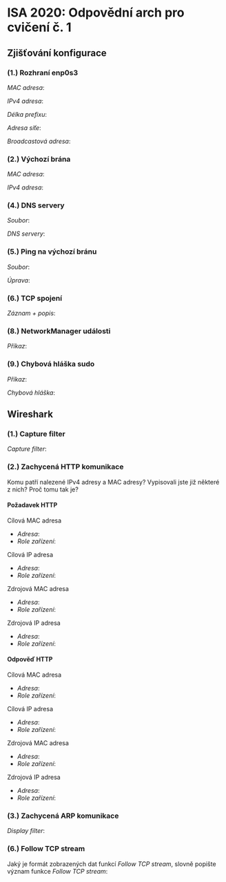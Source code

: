 # ISA 2020: Odpovědní arch pro cvičení č. 1

## Zjišťování konfigurace

### (1.) Rozhraní enp0s3

*MAC adresa*: 

*IPv4 adresa*:

*Délka prefixu*:

*Adresa síťe*:

*Broadcastová adresa*:

### (2.) Výchozí brána

*MAC adresa*:

*IPv4 adresa*:

### (4.) DNS servery

*Soubor*:

*DNS servery*:

### (5.) Ping na výchozí bránu

*Soubor*:

*Úprava*:

### (6.) TCP spojení

*Záznam + popis*:

### (8.) NetworkManager události

*Příkaz*:

### (9.) Chybová hláška sudo

*Příkaz*:

*Chybová hláška*:

## Wireshark

### (1.) Capture filter

*Capture filter*:

### (2.) Zachycená HTTP komunikace

Komu patří nalezené IPv4 adresy a MAC adresy?
Vypisovali jste již některé z nich?
Proč tomu tak je?

#### Požadavek HTTP

Cílová MAC adresa

  - *Adresa*:
  - *Role zařízení*:

Cílová IP adresa

  - *Adresa*:
  - *Role zařízení*:

Zdrojová MAC adresa

  - *Adresa*:
  - *Role zařízení*:

Zdrojová IP adresa

  - *Adresa*:
  - *Role zařízení*:


#### Odpověď HTTP

Cílová MAC adresa

  - *Adresa*:
  - *Role zařízení*:

Cílová IP adresa

  - *Adresa*:
  - *Role zařízení*:

Zdrojová MAC adresa

  - *Adresa*:
  - *Role zařízení*:

Zdrojová IP adresa

  - *Adresa*:
  - *Role zařízení*:

### (3.) Zachycená ARP komunikace

*Display filter*:

### (6.) Follow TCP stream

Jaký je formát zobrazených dat funkcí *Follow TCP stream*, slovně popište
význam funkce *Follow TCP stream*:
